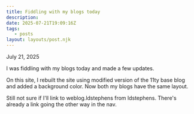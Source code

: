 ```yaml
---
title: Fiddling with my blogs today
description:
date: 2025-07-21T19:09:16Z
tags:
   - posts
layout: layouts/post.njk
---
```


July 21, 2025

I was fiddling with my blogs today and made a few updates.

On this site, I rebuilt the site using modified version of the 11ty base blog and added a background color. Now both my blogs have the same layout.

Still not sure if I'll link to weblog.ldstephens from ldstephens. There's already a link going the other way in the nav. 
 